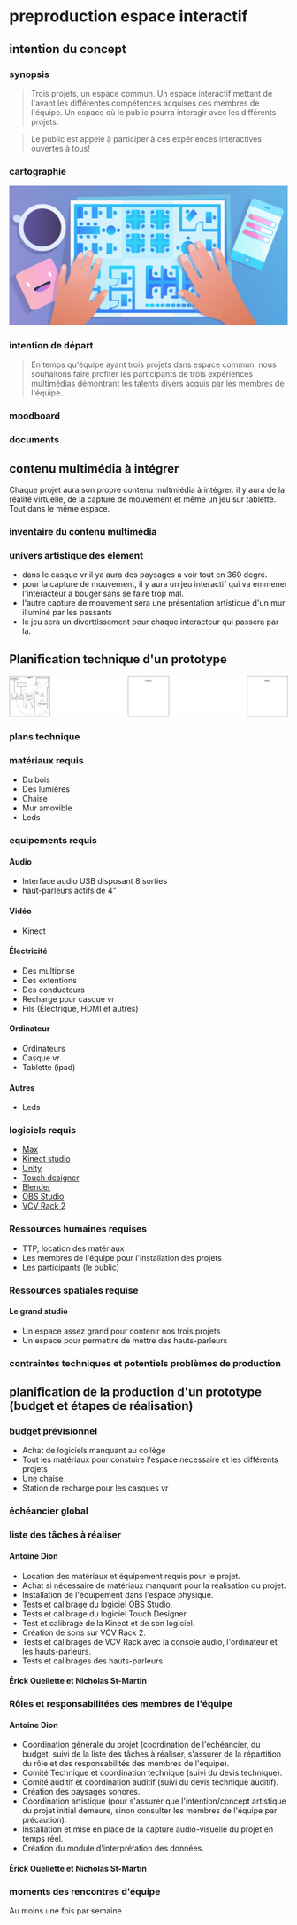 # preproduction espace interactif

## intention du concept

### synopsis

> Trois projets, un espace commun. Un espace interactif mettant de l'avant les différentes compétences acquises des membres de l'équipe. Un espace où le public pourra interagir avec les différents projets.
> <br>

> Le public est appelé à participer à ces expériences interactives ouvertes à tous!

### cartographie

![cartographie](/cartographie.png)

### intention de départ

> En temps qu'équipe ayant trois projets dans espace commun, nous souhaitons faire profiter les participants de trois expériences multimédias démontrant les talents divers acquis par les membres de l'équipe.

### moodboard

### documents

## contenu multimédia à intégrer

Chaque projet aura son propre contenu multmiédia à intégrer. il y aura de la réalité virtuelle, de la capture de mouvement et même un jeu sur tablette. Tout dans le même espace.

### inventaire du contenu multimédia

### univers artistique des élément

- dans le casque vr il ya aura des paysages à voir tout en 360 degré.
- pour la capture de mouvement, il y aura un jeu interactif qui va emmener l'interacteur a bouger sans se faire trop mal.
- l'autre capture de mouvement sera une présentation artistique d'un mur illuminé par les passants
- le jeu sera un diverttissement pour chaque interacteur qui passera par la.

## Planification technique d'un prototype

![](./plan_installations.drawio.png)

### plans technique

### matériaux requis

- Du bois
- Des lumières
- Chaise
- Mur amovible
- Leds

### equipements requis

#### Audio

- Interface audio USB disposant 8 sorties
- haut-parleurs actifs de 4"

#### Vidéo

- Kinect

#### Électricité

- Des multiprise
- Des extentions
- Des conducteurs
- Recharge pour casque vr
- Fils (Électrique, HDMI et autres)

#### Ordinateur

- Ordinateurs
- Casque vr
- Tablette (ipad)

#### Autres

- Leds

### logiciels requis

- [Max](https://cycling74.com/downloads)
- [Kinect studio](https://github.com/Kinect/Docs/blob/master/Kinect4Windows2.0/k4w2/NUI_Tools/Kinect_Studio.md)
- [Unity](https://unity.com/fr)
- [Touch designer](https://derivative.ca/)
- [Blender](https://www.blender.org/)
- [OBS Studio](https://obsproject.com/fr)
- [VCV Rack 2](https://vcvrack.com/Rack)

### Ressources humaines requises

- TTP, location des matériaux
- Les membres de l'équipe pour l'installation des projets
- Les participants (le public)

### Ressources spatiales requise

#### Le grand studio

- Un espace assez grand pour contenir nos trois projets
- Un espace pour permettre de mettre des hauts-parleurs

### contraintes techniques et potentiels problèmes de production

## planification de la production d'un prototype (budget et étapes de réalisation)

### budget prévisionnel

- Achat de logiciels manquant au collège
- Tout les matériaux pour constuire l'espace nécessaire et les différents projets
- Une chaise
- Station de recharge pour les casques vr

### échéancier global

### liste des tâches à réaliser

#### Antoine Dion

- Location des matériaux et équipement requis pour le projet.
- Achat si nécessaire de matériaux manquant pour la réalisation du projet.
- Installation de l'équipement dans l'espace physique.
- Tests et calibrage du logiciel OBS Studio.
- Tests et calibrage du logiciel Touch Designer
- Test et calibrage de la Kinect et de son logiciel.
- Création de sons sur VCV Rack 2.
- Tests et calibrages de VCV Rack avec la console audio, l'ordinateur et les hauts-parleurs.
- Tests et calibrages des hauts-parleurs.

#### Érick Ouellette et Nicholas St-Martin

### Rôles et responsabilitées des membres de l'équipe

#### Antoine Dion

- Coordination générale du projet (coordination de l'échéancier, du budget, suivi de la liste des tâches à réaliser, s'assurer de la répartition du rôle et des responsabilités des membres de l'équipe).
- Comité Technique et coordination technique (suivi du devis technique).
- Comité auditif et coordination auditif (suivi du devis technique auditif).
- Création des paysages sonores.
- Coordination artistique (pour s'assurer que l'intention/concept artistique du projet initial demeure, sinon consulter les membres de l'équipe par précaution).
- Installation et mise en place de la capture audio-visuelle du projet en temps réel.
- Création du module d'interprétation des données.

#### Érick Ouellette et Nicholas St-Martin

### moments des rencontres d'équipe

Au moins une fois par semaine
